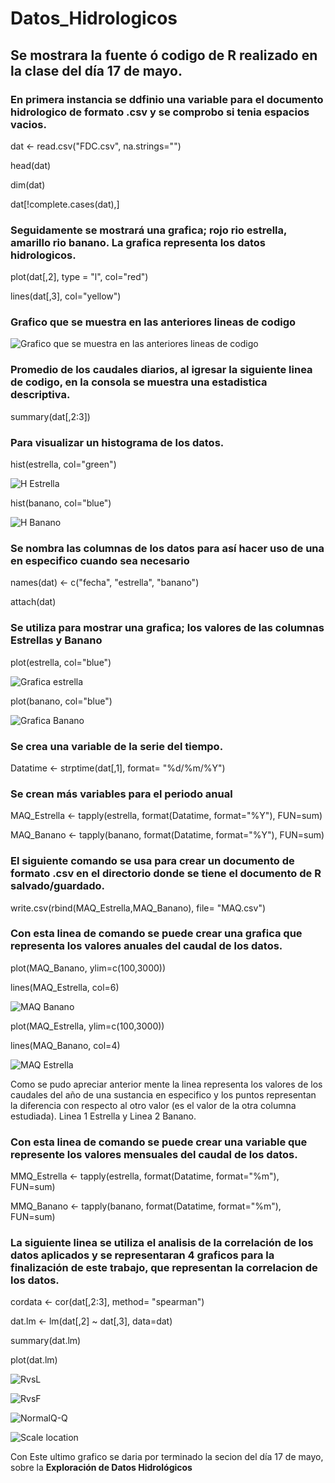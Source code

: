 # Datos_Hidrologicos

## Se mostrara la fuente ó codigo de R realizado en la clase del día 17 de mayo.

### En primera instancia se ddfinio una variable para el documento hidrologico de formato .csv y se comprobo si tenia espacios vacios.

dat <- read.csv("FDC.csv", na.strings="")

head(dat)

dim(dat)

dat[!complete.cases(dat),]

### Seguidamente se mostrará una grafica; rojo rio estrella, amarillo rio banano. La grafica representa los datos hidrologicos. 

plot(dat[,2], type = "l", col="red")

lines(dat[,3], col="yellow")

### Grafico que se muestra en las anteriores lineas de codigo
![Grafico que se muestra en las anteriores lineas de codigo](https://user-images.githubusercontent.com/82826199/119245365-13380a80-bb36-11eb-8dde-c7b91c8c8dc2.png)

### Promedio de los caudales diarios, al igresar la siguiente linea de codigo, en la consola se muestra una estadistica descriptiva.

summary(dat[,2:3])


### Para visualizar un histograma de los datos.

hist(estrella, col="green")

![H Estrella](https://user-images.githubusercontent.com/82826199/119245551-68285080-bb37-11eb-9f55-084315b50147.png)

hist(banano, col="blue")

![H Banano](https://user-images.githubusercontent.com/82826199/119245559-74141280-bb37-11eb-876e-28284c3e6021.png)


### Se nombra las columnas de los datos para así hacer uso de una en especifico cuando sea necesario

names(dat) <- c("fecha", "estrella", "banano")

attach(dat)

### Se utiliza para mostrar una grafica; los valores de las columnas Estrellas y Banano

plot(estrella, col="blue")

![Grafica estrella](https://user-images.githubusercontent.com/82826199/119245707-7aef5500-bb38-11eb-8258-097df07bbb74.png)

plot(banano, col="blue")

![Grafica Banano](https://user-images.githubusercontent.com/82826199/119245762-d6214780-bb38-11eb-9c42-639bee6bce05.png)


### Se crea una variable de la serie del tiempo.

Datatime <- strptime(dat[,1], format= "%d/%m/%Y")

### Se crean más variables para el periodo anual

MAQ_Estrella <- tapply(estrella, format(Datatime, format="%Y"), FUN=sum)

MAQ_Banano <- tapply(banano, format(Datatime, format="%Y"), FUN=sum)

### El siguiente comando se usa para crear un documento de formato .csv en el directorio donde se tiene el documento de R salvado/guardado.

write.csv(rbind(MAQ_Estrella,MAQ_Banano), file= "MAQ.csv")

### Con esta linea de comando se puede crear una grafica que representa los valores anuales del caudal de los datos.

plot(MAQ_Banano, ylim=c(100,3000))

lines(MAQ_Estrella, col=6)

![MAQ Banano](https://user-images.githubusercontent.com/82826199/119245879-dc63f380-bb39-11eb-9e7b-a0227d372619.png)

plot(MAQ_Estrella, ylim=c(100,3000))

lines(MAQ_Banano, col=4)

![MAQ Estrella](https://user-images.githubusercontent.com/82826199/119245929-5f854980-bb3a-11eb-8730-a75fbf23e8d9.png)

Como se pudo apreciar anterior mente la linea representa los valores de los caudales del año de una sustancia en especifico y los puntos representan la diferencia con respecto al otro valor (es el valor de la otra columna estudiada). Linea 1 Estrella y Linea 2 Banano.

### Con esta linea de comando se puede crear una variable que represente los valores mensuales del caudal de los datos.

MMQ_Estrella <- tapply(estrella, format(Datatime, format="%m"), FUN=sum)

MMQ_Banano <- tapply(banano, format(Datatime, format="%m"), FUN=sum)

### La siguiente linea se utiliza el analisis de la correlación de los datos aplicados y se representaran 4 graficos para la finalización de este trabajo, que representan la correlacion de los datos.

cordata <- cor(dat[,2:3], method= "spearman")

dat.lm <- lm(dat[,2] ~ dat[,3], data=dat)

summary(dat.lm)

plot(dat.lm)

![RvsL](https://user-images.githubusercontent.com/82826199/119246105-fe5e7580-bb3b-11eb-8a8f-2e54e271e0c9.png)

![RvsF](https://user-images.githubusercontent.com/82826199/119246111-133b0900-bb3c-11eb-8dec-75eca3ba38b0.png)

![NormalQ-Q](https://user-images.githubusercontent.com/82826199/119246119-2221bb80-bb3c-11eb-9e6d-cfa1d0a6c892.png)

![Scale location](https://user-images.githubusercontent.com/82826199/119246132-3d8cc680-bb3c-11eb-870a-68e8629e22d4.png)



Con Este ultimo grafico se daria por terminado la secion del día 17 de mayo, sobre la **Exploración de Datos Hidrológicos**



